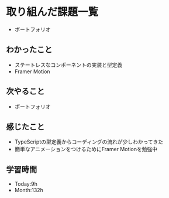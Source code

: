 # 取り組んだ課題一覧
- ポートフォリオ
## わかったこと
- ステートレスなコンポーネントの実装と型定義
- Framer Motion
## 次やること
- ポートフォリオ
## 感じたこと
- TypeScriptの型定義からコーディングの流れが少しわかってきた
- 簡単なアニメーションをつけるためにFramer Motionを勉強中
## 学習時間
- Today:9h
- Month:132h
